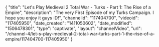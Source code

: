 {
    "title": "Let's Play Medieval 2 Total War - Turks - Part 1: The Rise of a Empire",
    "description": "The very First Episode of my Turks Campaign.  I hope you enjoy it guys :D!",
    "channelid": "117404700",
    "videoid": "117405950",
    "date_created": "1411050602",
    "date_modified": "1506478301",
    "type": "captivate",
    "layout": "channelVideo",
    "url": "\/channel-4\/let-s-play-medieval-2-total-war-turks-part-1-the-rise-of-a-empire\/117404700-117405950"
}